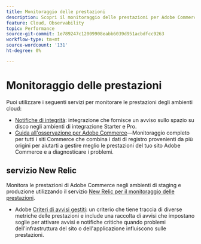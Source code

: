 ```yaml
---
title: Monitoraggio delle prestazioni
description: Scopri il monitoraggio delle prestazioni per Adobe Commerce sull’infrastruttura cloud.
feature: Cloud, Observability
topic: Performance
source-git-commit: 1e789247c12009908eabb6039d951acbdfcc9263
workflow-type: tm+mt
source-wordcount: '131'
ht-degree: 0%

---
```


# Monitoraggio delle prestazioni

Puoi utilizzare i seguenti servizi per monitorare le prestazioni degli ambienti cloud:

- [Notifiche di integrità](../integrations/health-notifications.md): integrazione che fornisce un avviso sullo spazio su disco negli ambienti di integrazione Starter e Pro.
- [Guida all&#39;osservazione per Adobe Commerce](https://experienceleague.adobe.com/docs/commerce-operations/tools/observation-for-adobe-commerce/intro.html?lang=it)—Monitoraggio completo per tutti i siti Commerce che combina i dati di registro provenienti da più origini per aiutarti a gestire meglio le prestazioni del tuo sito Adobe Commerce e a diagnosticare i problemi.

## servizio New Relic

Monitora le prestazioni di Adobe Commerce negli ambienti di staging e produzione utilizzando il servizio [New Relic per il monitoraggio delle prestazioni](new-relic-service.md).

- Adobe [Criteri di avvisi gestiti](investigate-performance.md#monitor-performance-with-managed-alerts): un criterio che tiene traccia di diverse metriche delle prestazioni e include una raccolta di avvisi che impostano soglie per attivare avvisi e notifiche critiche quando problemi dell&#39;infrastruttura del sito o dell&#39;applicazione influiscono sulle prestazioni.
